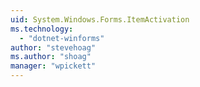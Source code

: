 ```yaml
---
uid: System.Windows.Forms.ItemActivation
ms.technology: 
  - "dotnet-winforms"
author: "stevehoag"
ms.author: "shoag"
manager: "wpickett"
---
```


